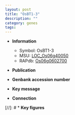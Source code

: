 ```yaml
---
layout: post
title: "OsBT1-3"
description: ""
category: genes
tags: 
---
```


* **Information**  
    + Symbol: OsBT1-3  
    + MSU: [LOC_Os06g40050](http://rice.uga.edu/cgi-bin/ORF_infopage.cgi?orf=LOC_Os06g40050)  
    + RAPdb: [Os06g0602700](http://rapdb.dna.affrc.go.jp/viewer/gbrowse_details/irgsp1?name=Os06g0602700)  

* **Publication**  

* **Genbank accession number**  

* **Key message**  

* **Connection**  

[//]: # * **Key figures**  


